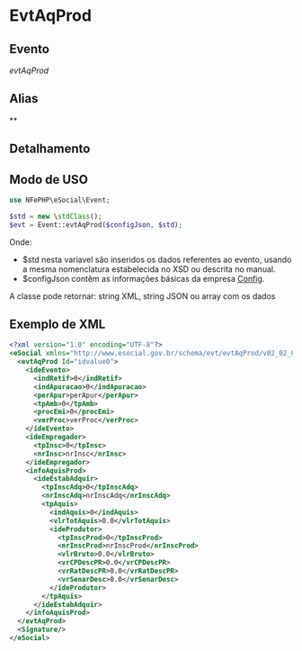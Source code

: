 # EvtAqProd

## Evento
 *evtAqProd*

## Alias
 **


## Detalhamento



## Modo de USO

```php
use NFePHP\eSocial\Event;

$std = new \stdClass();
$evt = Event::evtAqProd($configJson, $std);
```

Onde:
- $std nesta variavel são inseridos os dados referentes ao evento, usando a mesma nomenclatura estabelecida no XSD ou descrita no manual.
- $configJson contêm as informações básicas da empresa [Config](Config.md).

A classe pode retornar: string XML, string JSON ou array com os dados


## Exemplo de XML

```xml
<?xml version="1.0" encoding="UTF-8"?>
<eSocial xmlns="http://www.esocial.gov.br/schema/evt/evtAqProd/v02_02_01" xmlns:xsi="http://www.w3.org/2001/XMLSchema-instance" xsi:schemaLocation="http://www.esocial.gov.br/schema/evt/evtAqProd/v02_02_01 ../schemes/evtAqProd.xsd ">
  <evtAqProd Id="idvalue0">
    <ideEvento>
      <indRetif>0</indRetif>
      <indApuracao>0</indApuracao>
      <perApur>perApur</perApur>
      <tpAmb>0</tpAmb>
      <procEmi>0</procEmi>
      <verProc>verProc</verProc>
    </ideEvento>
    <ideEmpregador>
      <tpInsc>0</tpInsc>
      <nrInsc>nrInsc</nrInsc>
    </ideEmpregador>
    <infoAquisProd>
      <ideEstabAdquir>
        <tpInscAdq>0</tpInscAdq>
        <nrInscAdq>nrInscAdq</nrInscAdq>
        <tpAquis>
          <indAquis>0</indAquis>
          <vlrTotAquis>0.0</vlrTotAquis>
          <ideProdutor>
            <tpInscProd>0</tpInscProd>
            <nrInscProd>nrInscProd</nrInscProd>
            <vlrBruto>0.0</vlrBruto>
            <vrCPDescPR>0.0</vrCPDescPR>
            <vrRatDescPR>0.0</vrRatDescPR>
            <vrSenarDesc>0.0</vrSenarDesc>
          </ideProdutor>
        </tpAquis>
      </ideEstabAdquir>
    </infoAquisProd>
  </evtAqProd>
  <Signature/>
</eSocial>

```
